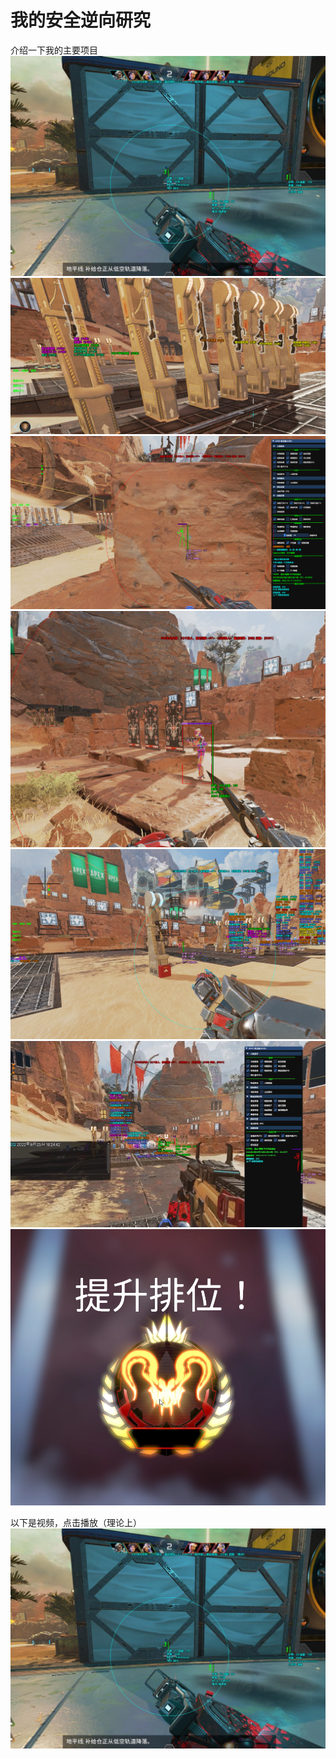 # 我的安全逆向研究
介绍一下我的主要项目
![图片1](https://github.com/04255/mywork/blob/main/1.jpg)
![图片2](https://github.com/04255/mywork/blob/main/2.png)
![图片3](https://github.com/04255/mywork/blob/main/3.png)
![图片4](https://github.com/04255/mywork/blob/main/4.png)
![图片5](https://github.com/04255/mywork/blob/main/5.png)
![图片A](https://github.com/04255/mywork/blob/main/A.png)
![图片6](https://github.com/04255/mywork/blob/main/6.png)

以下是视频，点击播放（理论上）
[![我的视频测试](https://github.com/04255/mywork/blob/main/1.jpg)](https://github.com/04255/mywork/blob/main/7.mp4)
